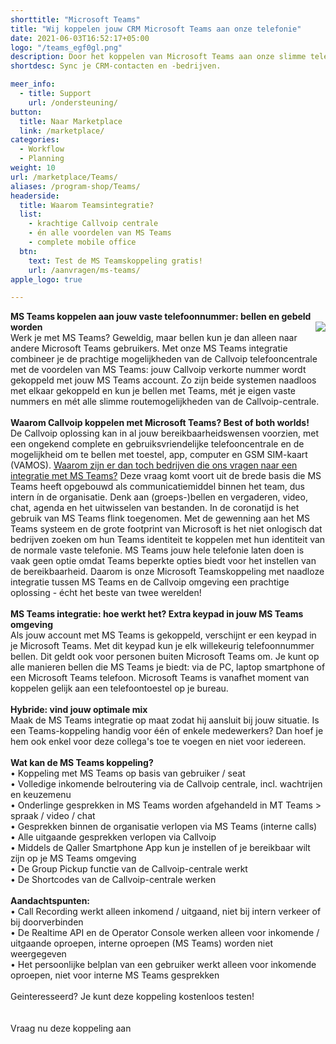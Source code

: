 ```yaml
---
shorttitle: "Microsoft Teams"
title: "Wij koppelen jouw CRM Microsoft Teams aan onze telefonie"
date: 2021-06-03T16:52:17+05:00
logo: "/teams_egf0gl.png"
description: Door het koppelen van Microsoft Teams aan onze slimme telefonie werk je een stuk efficienter.
shortdesc: Sync je CRM-contacten en -bedrijven.

meer_info:
  - title: Support
    url: /ondersteuning/
button:
  title: Naar Marketplace
  link: /marketplace/
categories:
  - Workflow
  - Planning
weight: 10
url: /marketplace/Teams/
aliases: /program-shop/Teams/
headerside:
  title: Waarom Teamsintegratie?
  list:
    - krachtige Callvoip centrale
    - én alle voordelen van MS Teams 
    - complete mobile office 
  btn:
    text: Test de MS Teamskoppeling gratis!
    url: /aanvragen/ms-teams/
apple_logo: true

---
```


**MS Teams koppelen aan jouw vaste telefoonnummer: bellen en gebeld worden**
<img src="https://res.cloudinary.com/callvoip/image/upload/v1650481764/msteams_phonelicense_ciq3se.jpg" style="float:right"><br>
Werk je met MS Teams? Geweldig, maar bellen kun je dan alleen naar andere Microsoft Teams gebruikers. Met onze MS Teams integratie combineer je de prachtige mogelijkheden van de Callvoip telefooncentrale met de voordelen van MS Teams: jouw Callvoip verkorte nummer wordt gekoppeld met jouw MS Teams account. Zo zijn beide systemen naadloos met elkaar gekoppeld en kun je bellen met Teams, mét je eigen vaste nummers en mét alle slimme routemogelijkheden van de Callvoip-centrale.<br>
<br>
**Waarom Callvoip koppelen met Microsoft Teams? Best of both worlds!**<br>
De Callvoip oplossing kan in al jouw bereikbaarheidswensen voorzien, met een ongekend complete en gebruiksvriendelijke telefooncentrale en de mogelijkheid om te bellen met toestel, app, computer en GSM SIM-kaart (VAMOS). <u>Waarom zijn er dan toch bedrijven die ons vragen naar een integratie met MS Teams?</u> Deze vraag komt voort uit de brede basis die MS Teams heeft opgebouwd als communicatiemiddel binnen het team, dus intern ín de organisatie. Denk aan (groeps-)bellen en vergaderen, video, chat, agenda en het uitwisselen van bestanden. In de coronatijd is het gebruik van MS Teams flink toegenomen. Met de gewenning aan het MS Teams systeem en de grote footprint van Microsoft is het niet onlogisch dat bedrijven zoeken om hun Teams identiteit te koppelen met hun identiteit van de normale vaste telefonie. MS Teams jouw hele telefonie laten doen is vaak geen optie omdat Teams beperkte opties biedt voor het instellen van de bereikbaarheid. Daarom is onze Microsoft Teamskoppeling met naadloze integratie tussen MS Teams en de Callvoip omgeving een prachtige oplossing - écht het beste van twee werelden! <br>
<br>
**MS Teams integratie: hoe werkt het? Extra keypad in jouw MS Teams omgeving**<br>
Als jouw account met MS Teams is gekoppeld, verschijnt er een keypad in je Microsoft Teams. Met dit keypad kun je elk willekeurig telefoonnummer bellen. Dit geldt ook voor personen buiten Microsoft Teams om. Je kunt op alle manieren bellen die MS Teams je biedt: via de PC, laptop smartphone of een Microsoft Teams telefoon. Microsoft Teams is vanafhet moment van koppelen  gelijk aan een telefoontoestel op je bureau. <br>
<br>
**Hybride: vind jouw optimale mix**<br>
Maak de MS Teams integratie op maat zodat hij aansluit bij jouw situatie. Is een Teams-koppeling handig voor één of enkele medewerkers? Dan hoef je hem ook enkel voor deze collega's toe te voegen en niet voor iedereen. <br>
<br>
<b>Wat kan de MS Teams koppeling?</b><br>
• Koppeling met MS Teams op basis van gebruiker / seat<br>
• Volledige inkomende belroutering via de Callvoip centrale, incl. wachtrijen en keuzemenu<br>
• Onderlinge gesprekken in MS Teams worden afgehandeld in MT Teams > spraak / video / chat<br>
• Gesprekken binnen de organisatie verlopen via MS Teams (interne calls)<br>
• Alle uitgaande gesprekken verlopen via Callvoip<br>
• Middels de Qaller Smartphone App kun je instellen of je bereikbaar wilt zijn op je MS Teams omgeving<br>
• De Group Pickup functie van de Callvoip-centrale werkt<br>
• De Shortcodes van de Callvoip-centrale werken<br>
<br>
<b>Aandachtspunten:</b><br>
• Call Recording werkt alleen inkomend / uitgaand, niet bij intern verkeer of bij doorverbinden<br>
• De Realtime API en de Operator Console werken alleen voor inkomende / uitgaande oproepen, interne oproepen (MS Teams) worden niet weergegeven<br>
• Het persoonlijke belplan van een gebruiker werkt alleen voor inkomende oproepen, niet voor interne MS Teams gesprekken<br>
<br>
Geinteresseerd? Je kunt deze koppeling kostenloos testen!<br>
<br><br><a onclick="dialog.show();" class="button">Vraag nu deze koppeling aan</a>
